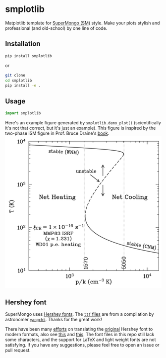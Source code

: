 # smplotlib
Matplotlib template for [SuperMongo (SM)](https://www.astro.princeton.edu/~rhl/sm/) style. Make your plots stylish and professional (and old-school) by one line of code.

## Installation

```bash
pip install smplotlib
```
or 
```bash
git clone
cd smplotlib
pip install -e .
```

## Usage

```python
import smplotlib
```
Here's an example figure generated by `smplotlib.demo_plot()` (scientifically it's not that correct, but it's just an example). This figure is inspired by the two-phase ISM figure in Prof. Bruce Draine's [book](https://www.astro.princeton.edu/~draine/book/index.html). 
![example](two_phase.png)

## Hershey font
SuperMongo uses [Hershey fonts](https://www.astro.princeton.edu/~rhl/sm/sm.html#TOC73). The [``ttf`` files](https://github.com/yangcht/Hershey_font_TTF) are from a compilation by astronomer [`yangcht`](https://github.com/yangcht). Thanks for the great work! 

There have been many [efforts](https://retrocomputingforum.com/t/hershey-fonts-the-original-vector-fonts/1852) on translating the [original](http://paulbourke.net/dataformats/hershey/) Hershey font to modern formats, also see [this](https://github.com/Dener-Silva/Hershey-TTF) and [this](https://github.com/scruss/AVHershey-OTF). The font files in this repo still lack some characters, and the support for LaTeX and light weight fonts are not satisfying. If you have any suggestions, please feel free to open an issue or pull request.